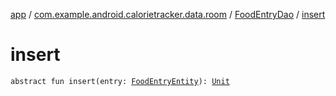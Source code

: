 [app](../../index.md) / [com.example.android.calorietracker.data.room](../index.md) / [FoodEntryDao](index.md) / [insert](./insert.md)

# insert

`abstract fun insert(entry: `[`FoodEntryEntity`](../../com.example.android.calorietracker.data.models/-food-entry/index.md)`): `[`Unit`](https://kotlinlang.org/api/latest/jvm/stdlib/kotlin/-unit/index.html)